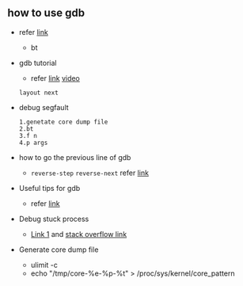 ## how to use gdb

* refer [link](http://www.brendangregg.com/blog/2016-08-09/gdb-example-ncurses.html)

  * bt
* gdb tutorial
  * refer [link](https://www.cs.umd.edu/~srhuang/teaching/cmsc212/gdb-tutorial-handout.pdf) [video](https://www.youtube.com/watch?v=bWH-nL7v5F4)
  ```
  layout next
  ```
* debug segfault
  ```
  1.genetate core dump file
  2.bt
  3.f n
  4.p args
  ```
  
* how to go the previous line of gdb
  * `reverse-step` `reverse-next` refer [link](https://stackoverflow.com/questions/1206872/how-to-go-to-the-previous-line-in-gdb)
  
* Useful tips for gdb
  * refer [link](https://wizardforcel.gitbooks.io/100-gdb-tips/examine-memory.html)
  
* Debug stuck process
  * [Link 1](https://superuser.blog/debugging-stuck-process-linux/) and 
  [stack overflow link](https://stackoverflow.com/questions/3035134/debugging-utilities-for-linux-process-hang-issues)
  
* Generate core dump file
  * ulimit -c
  * echo "/tmp/core-%e-%p-%t" > /proc/sys/kernel/core_pattern
